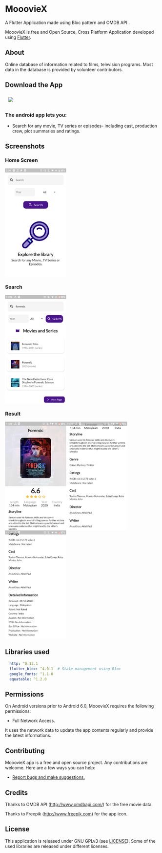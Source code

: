 

# MooovieX 
A Flutter Application made using Bloc pattern and OMDB API .

  
MooovieX is free and Open Source, Cross Platform Application developed using [Flutter](https://github.com/flutter/flutter).


## About
Online database of information related to films, television programs. Most data in the database is provided by volunteer contributors. 

## Download the App
[<img src="https://image.flaticon.com/icons/svg/443/443049.svg" align="center"
width="60" hspace="10" vspace="10">](http://www.mediafire.com/file/usaaa4uy5wrox6g/MooovieX.apk/file)


### The android app lets you:

- Search for any movie, TV series or episodes- including cast, production crew, plot summaries and ratings. 

## Screenshots

### Home Screen

<img src="screens/images/00.png" align="center"
width="200">

### Search

<img src="screens/images/0.png" align="center"
width="200">

### Result

<img src="screens/images/1.png" align="left"
width="200">
<img src="screens/images/2.png" align="left"
width="200">
<img src="screens/images/3.png" align="center"
width="200">


## Libraries used

```yaml
  http: ^0.12.1 
  flutter_bloc: ^4.0.1  # State management using Bloc 
  google_fonts: ^1.1.0 
  equatable: ^1.2.0
```


## Permissions

On Android versions prior to Android 6.0, MooovieX requires the following permissions:
- Full Network Access.

It uses the network data to update the app contents regularly and provide the latest informations.

## Contributing

MooovieX  app is a free and open source project. Any contributions are welcome. Here are a few ways you can help:
 * [Report bugs and make suggestions.](https://github.com/adarshbalu/moooviex/issues)
 

## Credits  
Thanks to  OMDB API (http://www.omdbapi.com/) for the free movie data.

Thanks to  Freepik (http://www.freepik.com) for the app icon.

## License

This application is released under GNU GPLv3 (see [LICENSE](LICENSE)).
Some of the used libraries are released under different licenses.


